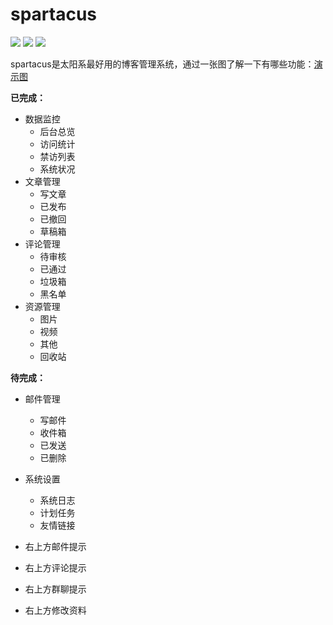 # spartacus

![](https://img.shields.io/badge/build-passing-brightgreen.svg) ![](https://img.shields.io/badge/version-1.0.0-brightgreen.svg) ![](https://img.shields.io/badge/license-MIT-000000.svg)

spartacus是太阳系最好用的博客管理系统，通过一张图了解一下有哪些功能：[演示图](https://tret-1251733385.cos.ap-chengdu.myqcloud.com/yanshi.gif)



**已完成：**

- 数据监控
  - 后台总览
  - 访问统计
  - 禁访列表
  - 系统状况
- 文章管理
  - 写文章
  - 已发布
  - 已撤回
  - 草稿箱
- 评论管理
  - 待审核
  - 已通过
  - 垃圾箱
  - 黑名单
- 资源管理
  - 图片
  - 视频
  - 其他
  - 回收站



**待完成：**

- 邮件管理
  - 写邮件
  - 收件箱
  - 已发送
  - 已删除
- 系统设置
  - 系统日志
  - 计划任务
  - 友情链接

- 右上方邮件提示
- 右上方评论提示
- 右上方群聊提示
- 右上方修改资料